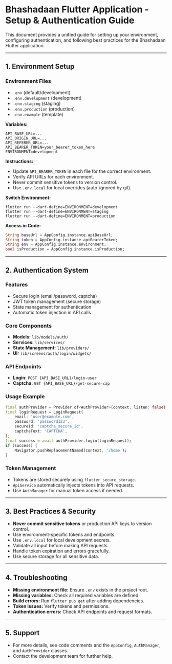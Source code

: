 
# Bhashadaan Flutter Application - Setup & Authentication Guide

This document provides a unified guide for setting up your environment, configuring authentication, and following best practices for the Bhashadaan Flutter application.

---

## 1. Environment Setup

### Environment Files
- `.env` (default/development)
- `.env.development` (development)
- `.env.staging` (staging)
- `.env.production` (production)
- `.env.example` (template)

**Variables:**
```
API_BASE_URL=...
API_ORIGIN_URL=...
API_REFERER_URL=...
API_BEARER_TOKEN=your_bearer_token_here
ENVIRONMENT=development
```

**Instructions:**
- Update `API_BEARER_TOKEN` in each file for the correct environment.
- Verify API URLs for each environment.
- Never commit sensitive tokens to version control.
- Use `.env.local` for local overrides (auto-ignored by git).

**Switch Environment:**
```
flutter run --dart-define=ENVIRONMENT=development
flutter run --dart-define=ENVIRONMENT=staging
flutter run --dart-define=ENVIRONMENT=production
```

**Access in Code:**
```dart
String baseUrl = AppConfig.instance.apiBaseUrl;
String token = AppConfig.instance.apiBearerToken;
String env = AppConfig.instance.environment;
bool isProduction = AppConfig.instance.isProduction;
```

---

## 2. Authentication System

### Features
- Secure login (email/password, captcha)
- JWT token management (secure storage)
- State management for authentication
- Automatic token injection in API calls

### Core Components
- **Models:** `lib/models/auth/`
- **Services:** `lib/services/`
- **State Management:** `lib/providers/`
- **UI:** `lib/screens/auth/login/widgets/`

### API Endpoints
- **Login:** `POST {API_BASE_URL}/login-user`
- **Captcha:** `GET {API_BASE_URL}/get-secure-cap`

### Usage Example
```dart
final authProvider = Provider.of<AuthProvider>(context, listen: false);
final loginRequest = LoginRequest(
	email: 'user@example.com',
	password: 'password123',
	secureId: 'captcha_secure_id',
	captchaText: 'CAPTCHA',
);
final success = await authProvider.login(loginRequest);
if (success) {
	Navigator.pushReplacementNamed(context, '/home');
}
```

### Token Management
- Tokens are stored securely using `flutter_secure_storage`.
- `ApiService` automatically injects tokens into API requests.
- Use `AuthManager` for manual token access if needed.

---

## 3. Best Practices & Security
- **Never commit sensitive tokens** or production API keys to version control.
- Use environment-specific tokens and endpoints.
- Use `.env.local` for local development secrets.
- Validate all input before making API requests.
- Handle token expiration and errors gracefully.
- Use secure storage for all sensitive data.

---

## 4. Troubleshooting
- **Missing environment file:** Ensure `.env` exists in the project root.
- **Missing variables:** Check all required variables are defined.
- **Build errors:** Run `flutter pub get` after adding dependencies.
- **Token issues:** Verify tokens and permissions.
- **Authentication errors:** Check API endpoints and request formats.

---

## 5. Support
- For more details, see code comments and the `AppConfig`, `AuthManager`, and `AuthProvider` classes.
- Contact the development team for further help.
